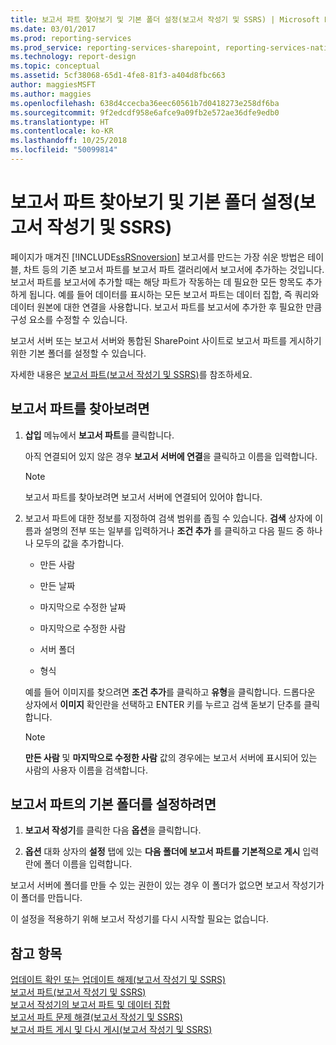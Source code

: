 ```yaml
---
title: 보고서 파트 찾아보기 및 기본 폴더 설정(보고서 작성기 및 SSRS) | Microsoft Docs
ms.date: 03/01/2017
ms.prod: reporting-services
ms.prod_service: reporting-services-sharepoint, reporting-services-native
ms.technology: report-design
ms.topic: conceptual
ms.assetid: 5cf38068-65d1-4fe8-81f3-a404d8fbc663
author: maggiesMSFT
ms.author: maggies
ms.openlocfilehash: 638d4ccecba36eec60561b7d0418273e258df6ba
ms.sourcegitcommit: 9f2edcdf958e6afce9a09fb2e572ae36dfe9edb0
ms.translationtype: HT
ms.contentlocale: ko-KR
ms.lasthandoff: 10/25/2018
ms.locfileid: "50099814"
---
```

# <a name="browse-for-report-parts-and-set-a-default-folder-report-builder-and-ssrs"></a>보고서 파트 찾아보기 및 기본 폴더 설정(보고서 작성기 및 SSRS)
페이지가 매겨진 [!INCLUDE[ssRSnoversion](../../includes/ssrsnoversion-md.md)] 보고서를 만드는 가장 쉬운 방법은 테이블, 차트 등의 기존 보고서 파트를 보고서 파트 갤러리에서 보고서에 추가하는 것입니다. 보고서 파트를 보고서에 추가할 때는 해당 파트가 작동하는 데 필요한 모든 항목도 추가하게 됩니다. 예를 들어 데이터를 표시하는 모든 보고서 파트는 데이터 집합, 즉 쿼리와 데이터 원본에 대한 연결을 사용합니다. 보고서 파트를 보고서에 추가한 후 필요한 만큼 구성 요소를 수정할 수 있습니다.  
  
 보고서 서버 또는 보고서 서버와 통합된 SharePoint 사이트로 보고서 파트를 게시하기 위한 기본 폴더를 설정할 수 있습니다.  
  
 자세한 내용은 [보고서 파트&#40;보고서 작성기 및 SSRS&#41;](../../reporting-services/report-design/report-parts-report-builder-and-ssrs.md)를 참조하세요.  
  
## <a name="to-browse-for-report-parts"></a>보고서 파트를 찾아보려면  
  
1.  **삽입** 메뉴에서 **보고서 파트**를 클릭합니다.  
  
     아직 연결되어 있지 않은 경우 **보고서 서버에 연결**을 클릭하고 이름을 입력합니다.  
  
    > [!NOTE]  
    >  보고서 파트를 찾아보려면 보고서 서버에 연결되어 있어야 합니다.  
  
2.  보고서 파트에 대한 정보를 지정하여 검색 범위를 좁힐 수 있습니다. **검색** 상자에 이름과 설명의 전부 또는 일부를 입력하거나 **조건 추가** 를 클릭하고 다음 필드 중 하나나 모두의 값을 추가합니다.  
  
    -   만든 사람  
  
    -   만든 날짜  
  
    -   마지막으로 수정한 날짜  
  
    -   마지막으로 수정한 사람  
  
    -   서버 폴더  
  
    -   형식  
  
     예를 들어 이미지를 찾으려면 **조건 추가**를 클릭하고 **유형**을 클릭합니다. 드롭다운 상자에서 **이미지** 확인란을 선택하고 ENTER 키를 누르고 검색 돋보기 단추를 클릭합니다.  
  
    > [!NOTE]  
    >  **만든 사람** 및 **마지막으로 수정한 사람** 값의 경우에는 보고서 서버에 표시되어 있는 사람의 사용자 이름을 검색합니다.  
  
## <a name="to-set-a-default-folder-for-report-parts"></a>보고서 파트의 기본 폴더를 설정하려면  
  
1.  **보고서 작성기**를 클릭한 다음 **옵션**을 클릭합니다.  
  
2.  **옵션** 대화 상자의 **설정** 탭에 있는 **다음 폴더에 보고서 파트를 기본적으로 게시** 입력란에 폴더 이름을 입력합니다.  
  
 보고서 서버에 폴더를 만들 수 있는 권한이 있는 경우 이 폴더가 없으면 보고서 작성기가 이 폴더를 만듭니다.  
  
 이 설정을 적용하기 위해 보고서 작성기를 다시 시작할 필요는 없습니다.  
  
## <a name="see-also"></a>참고 항목  
 [업데이트 확인 또는 업데이트 해제(보고서 작성기 및 SSRS)](https://msdn.microsoft.com/9c69792d-d7c4-453b-ae2f-6d2d071d8606)   
 [보고서 파트&#40;보고서 작성기 및 SSRS&#41;](../../reporting-services/report-design/report-parts-report-builder-and-ssrs.md)   
 [보고서 작성기의 보고서 파트 및 데이터 집합](../../reporting-services/report-data/report-parts-and-datasets-in-report-builder.md)   
 [보고서 파트 문제 해결(보고서 작성기 및 SSRS)](https://msdn.microsoft.com/d9fe1932-46e7-421b-a8a9-4c54d9576e94)   
 [보고서 파트 게시 및 다시 게시&#40;보고서 작성기 및 SSRS&#41;](../../reporting-services/report-design/publish-and-republish-report-parts-report-builder-and-ssrs.md)  
  
  
